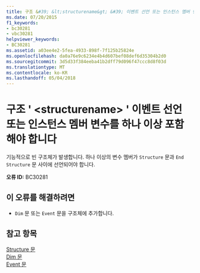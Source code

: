```yaml
---
title: 구조 &#39; &lt;structurename&gt; &#39; 이벤트 선언 또는 인스턴스 멤버 변수를 하나 이상 포함 해야 합니다
ms.date: 07/20/2015
f1_keywords:
- bc30281
- vbc30281
helpviewer_keywords:
- BC30281
ms.assetid: a03ee4e2-5fea-4933-898f-7f125b25824e
ms.openlocfilehash: da0a76e9c6234e4b4d607bef08def6d35304b2d0
ms.sourcegitcommit: 3d5d33f384eeba41b2dff79d096f47ccc8d8f03d
ms.translationtype: MT
ms.contentlocale: ko-KR
ms.lasthandoff: 05/04/2018
---
```

# <a name="structure-39ltstructurenamegt39-must-contain-at-least-one-instance-member-variable-or-event-declaration"></a>구조 &#39; &lt;structurename&gt; &#39; 이벤트 선언 또는 인스턴스 멤버 변수를 하나 이상 포함 해야 합니다
기능적으로 빈 구조체가 발생합니다. 하나 이상의 변수 멤버가 `Structure` 문과 `End Structure` 문 사이에 선언되어야 합니다.  
  
 **오류 ID:** BC30281  
  
## <a name="to-correct-this-error"></a>이 오류를 해결하려면  
  
-   `Dim` 문 또는 `Event` 문을 구조체에 추가합니다.  
  
## <a name="see-also"></a>참고 항목  
 [Structure 문](../../visual-basic/language-reference/statements/structure-statement.md)  
 [Dim 문](../../visual-basic/language-reference/statements/dim-statement.md)  
 [Event 문](../../visual-basic/language-reference/statements/event-statement.md)
